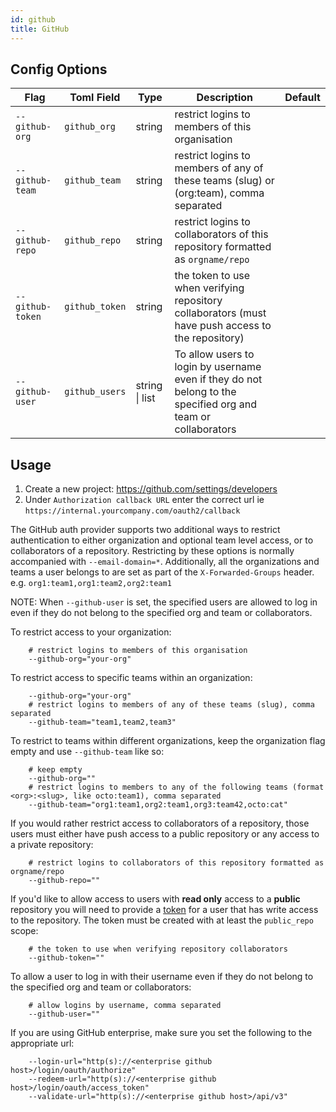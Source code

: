 ```yaml
---
id: github
title: GitHub
---
```


## Config Options

| Flag             | Toml Field     | Type           | Description                                                                                                   | Default |
| ---------------- | -------------- | -------------- | ------------------------------------------------------------------------------------------------------------- | ------- |
| `--github-org`   | `github_org`   | string         | restrict logins to members of this organisation                                                               |         |
| `--github-team`  | `github_team`  | string         | restrict logins to members of any of these teams (slug) or (org:team), comma separated                        |         |
| `--github-repo`  | `github_repo`  | string         | restrict logins to collaborators of this repository formatted as `orgname/repo`                               |         |
| `--github-token` | `github_token` | string         | the token to use when verifying repository collaborators (must have push access to the repository)            |         |
| `--github-user`  | `github_users` | string \| list | To allow users to login by username even if they do not belong to the specified org and team or collaborators |         |

## Usage

1.  Create a new project: https://github.com/settings/developers
2.  Under `Authorization callback URL` enter the correct url ie `https://internal.yourcompany.com/oauth2/callback`

The GitHub auth provider supports two additional ways to restrict authentication to either organization and optional 
team level access, or to collaborators of a repository. Restricting by these options is normally accompanied with `--email-domain=*`. Additionally, all the organizations and teams a user belongs to are set as part of the `X-Forwarded-Groups` header. e.g. `org1:team1,org1:team2,org2:team1`

NOTE: When `--github-user` is set, the specified users are allowed to log in even if they do not belong to the specified 
org and team or collaborators.

To restrict access to your organization:

```shell
    # restrict logins to members of this organisation
    --github-org="your-org"
```

To restrict access to specific teams within an organization:

```shell
    --github-org="your-org"
    # restrict logins to members of any of these teams (slug), comma separated
    --github-team="team1,team2,team3"
```

To restrict to teams within different organizations, keep the organization flag empty and use `--github-team` like so:

```shell
    # keep empty
    --github-org=""
    # restrict logins to members to any of the following teams (format <org>:<slug>, like octo:team1), comma separated
    --github-team="org1:team1,org2:team1,org3:team42,octo:cat"
```

If you would rather restrict access to collaborators of a repository, those users must either have push access to a 
public repository or any access to a private repository:

```shell
    # restrict logins to collaborators of this repository formatted as orgname/repo
    --github-repo=""
```

If you'd like to allow access to users with **read only** access to a **public** repository you will need to provide a 
[token](https://github.com/settings/tokens) for a user that has write access to the repository. The token must be 
created with at least the `public_repo` scope:

```shell
    # the token to use when verifying repository collaborators
    --github-token=""
```

To allow a user to log in with their username even if they do not belong to the specified org and team or collaborators:

```shell
    # allow logins by username, comma separated
    --github-user=""
```

If you are using GitHub enterprise, make sure you set the following to the appropriate url:

```shell
    --login-url="http(s)://<enterprise github host>/login/oauth/authorize"
    --redeem-url="http(s)://<enterprise github host>/login/oauth/access_token"
    --validate-url="http(s)://<enterprise github host>/api/v3"
```
